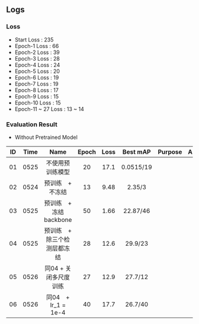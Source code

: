 ## Logs
### Loss
- Start Loss : 235
- Epoch-1 Loss : 66
- Epoch-2 Loss : 39
- Epoch-3 Loss : 28
- Epoch-4 Loss : 24
- Epoch-5 Loss : 20
- Epoch-6 Loss : 19
- Epoch-7 Loss : 19
- Epoch-8 Loss : 17
- Epoch-9 Loss : 15
- Epoch-10 Loss : 15
- Epoch-11 ~ 27 Loss : 13 ~ 14

### Evaluation Result
- Without Pretrained Model

| ID | Time | Name                         | Epoch | Loss | Best mAP       | Purpose | Analysis | Beizhu |
|:--:|:----:|:----------------------------:|:-----:|:----:|:--------------:|:-------:|:--------:|:------:|
| 01 | 0525 | 不使用预训练模型              | 20    | 17.1 | 0.0515/19      |         |          |        |
| 02 | 0524 | 预训练　+ 不冻结              | 13    | 9.48 | 2.35/3         |         |          |        |
| 03 | 0525 | 预训练　+ 冻结backbone        | 50    | 1.66 | 22.87/46       |         |          |        |
| 04 | 0525 | 预训练　+ 除三个检测层都冻结   | 28    | 12.6 | 29.9/23        |         |          |        |
| 05 | 0526 | 同04 + 关闭多尺度训练　　　 　 | 27    | 12.9 | 27.7/12        |         |          |        |
| 06 | 0526 | 同04　+ lr_1 = 1e-4           | 40    | 17.7 | 26.7/40        |         |          |        |
